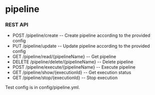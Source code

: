 # pipeline

<h3>REST API</h3>
<ul>
<li>POST /pipeline/create -- Create pipeline according to the provided config </li>
<li>PUT /pipeline/update -- Update pipeline according to the provided config </li>
<li>GET /pipeline/read/{pipelineName} -- Get pipeline </li>
<li>DELETE /pipeline/delete/{pipelineName} -- Delete pipeline </li>
<li>POST /pipeline/execute/{pipelineName} -- Execute pipeline </li>
<li>GET /pipeline/show/{executionId} -- Get execution status </li>
<li>GET /pipeline/stop/{executionId} -- Stop execution </li>
</ul>
Test config is in config/pipeline.yml.

